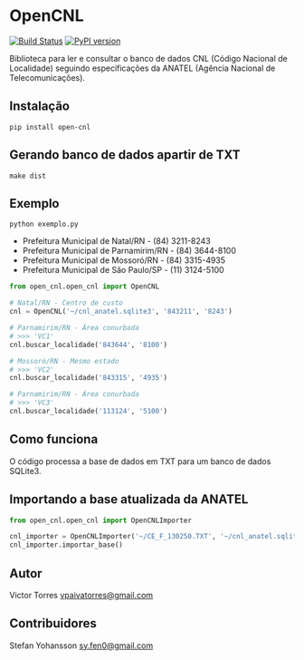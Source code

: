 # OpenCNL

[![Build Status](https://travis-ci.org/EvoluxBR/open-cnl.svg?branch=master)](https://travis-ci.org/EvoluxBR/open-cnl)
[![PyPI version](https://badge.fury.io/py/open-cnl.svg)](https://badge.fury.io/py/open-cnl)

Biblioteca para ler e consultar o banco de dados CNL (Código Nacional de Localidade) seguindo especificações da ANATEL (Agência Nacional de Telecomunicações).

## Instalação

```shell
pip install open-cnl
```

## Gerando banco de dados apartir de TXT 

```shell
make dist
```

## Exemplo

```shell
python exemplo.py
```

- Prefeitura Municipal de Natal/RN - (84) 3211-8243
- Prefeitura Municipal de Parnamirim/RN - (84) 3644-8100
- Prefeitura Municipal de Mossoró/RN - (84) 3315-4935
- Prefeitura Municipal de São Paulo/SP - (11) 3124-5100

```python
from open_cnl.open_cnl import OpenCNL

# Natal/RN - Centro de custo
cnl = OpenCNL('~/cnl_anatel.sqlite3', '843211', '8243')

# Parnamirim/RN - Área conurbada
# >>> 'VC1'
cnl.buscar_localidade('843644', '8100')

# Mossoró/RN - Mesmo estado
# >>> 'VC2'
cnl.buscar_localidade('843315', '4935')

# Parnamirim/RN - Área conurbada
# >>> 'VC3'
cnl.buscar_localidade('113124', '5100')
```

## Como funciona

O código processa a base de dados em TXT para um banco de dados SQLite3.


## Importando a base atualizada da ANATEL

```python
from open_cnl.open_cnl import OpenCNLImporter

cnl_importer = OpenCNLImporter('~/CE_F_130250.TXT', '~/cnl_anatel.sqlite3')
cnl_importer.importar_base()
```

## Autor

Victor Torres <vpaivatorres@gmail.com>

## Contribuidores

Stefan Yohansson <sy.fen0@gmail.com>
